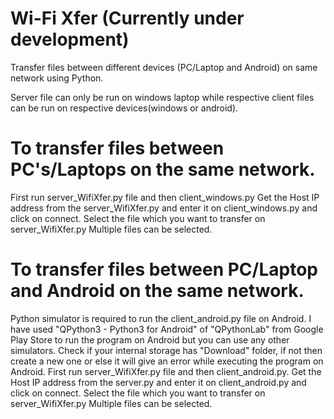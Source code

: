 # Wi-Fi Xfer (Currently under development)

Transfer files between different devices (PC/Laptop and Android) on same network using Python.

Server file can only be run on windows laptop while respective client files can be run on respective devices(windows or android).

# To transfer files between PC's/Laptops on the same network.
First run server_WifiXfer.py file and then client_windows.py
Get the Host IP address from the server_WifiXfer.py and enter it on client_windows.py and click on connect.
Select the file which you want to transfer on server_WifiXfer.py
Multiple files can be selected.


# To transfer files between PC/Laptop and Android on the same network.
Python simulator is required to run the client_android.py file on Android.
I have used "QPython3 - Python3 for Android" of "QPythonLab" from Google Play Store to run the program on Android but you can use any other simulators.
Check if your internal storage has "Download" folder, if not then create a new one or else it will give an error while executing the program on Android.
First run server_WifiXfer.py file and then client_android.py.
Get the Host IP address from the server.py and enter it on client_android.py and click on connect.
Select the file which you want to transfer on server_WifiXfer.py
Multiple files can be selected.
